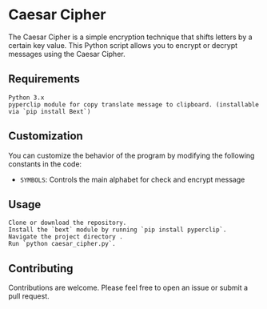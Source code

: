 # Caesar Cipher

The Caesar Cipher is a simple encryption technique that shifts letters by a certain key value. This Python script allows you to encrypt or decrypt messages using the Caesar Cipher.

## Requirements

    Python 3.x
    pyperclip module for copy translate message to clipboard. (installable via `pip install Bext`)

## Customization

You can customize the behavior of the program by modifying the following constants in the code:

-   `SYMBOLS`: Controls the main alphabet for check and encrypt message

## Usage

    Clone or download the repository.
    Install the `bext` module by running `pip install pyperclip`.
    Navigate the project directory .
    Run `python caesar_cipher.py`.

## Contributing

Contributions are welcome. Please feel free to open an issue or submit a pull request.
